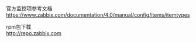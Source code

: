 官方监控项参考文档  
https://www.zabbix.com/documentation/4.0/manual/config/items/itemtypes  

rpm包下载  
http://repo.zabbix.com  
